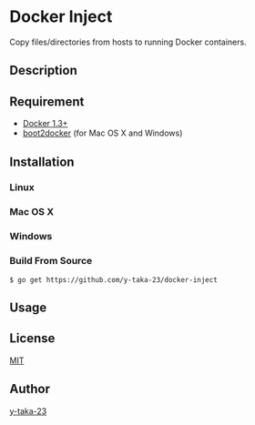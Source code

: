 # Docker Inject
Copy files/directories from hosts to running Docker containers.

## Description

## Requirement

* [Docker 1.3+](https://www.docker.com/)
* [boot2docker](http://boot2docker.io/) (for Mac OS X and Windows)

## Installation

### Linux

### Mac OS X

### Windows

### Build From Source

```
$ go get https://github.com/y-taka-23/docker-inject
```

## Usage

## License

[MIT](https://github.com/y-taka-23/docker-inject/blob/master/LICENSE)

## Author

[y-taka-23](https://github.com/y-taka-23)
